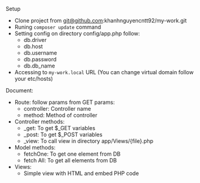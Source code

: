 Setup
- Clone project from git@github.com:khanhnguyencntt92/my-work.git
- Runing `composer update` command
- Setting config on directory config/app.php follow: 
	+ db.driver
	+ db.host
	+ db.username
	+ db.password
	+ db.db_name
- Accessing to `my-work.local` URL (You can change virtual domain follow your etc/hosts)

Document:
- Route: follow params from GET params: 
	+ controller: Controller name
	+ method: Method of controller
- Controller methods:
	+ _get: To get $_GET variables
	+ _post: To get $_POST variables
	+ _view: To call view in directory app/Views/{file}.php
- Model methods:
	+ fetchOne: To get one element from DB
	+ fetch All: To get all elements from DB
- Views:
	+ Simple view with HTML and embed PHP code